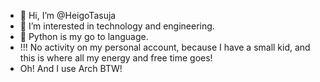 - 👋 Hi, I’m @HeigoTasuja
- 👀 I’m interested in technology and engineering.
- 🌱 Python is my go to language.
- !!! No activity on my personal account, because I have a small kid, and this is where all my energy and free time goes!
- Oh! And I use Arch BTW!
